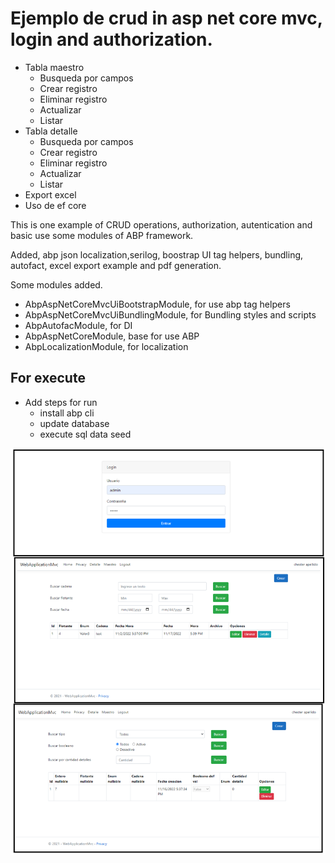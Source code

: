 # Ejemplo de crud in asp net core mvc, login and authorization.


- Tabla maestro
    - Busqueda por campos
    - Crear registro
    - Eliminar registro
    - Actualizar
    - Listar
- Tabla detalle
    - Busqueda por campos
    - Crear registro
    - Eliminar registro
    - Actualizar
    - Listar
- Export excel
- Uso de ef core


This is one example of CRUD operations, authorization, autentication and basic use some modules of ABP framework.

Added, abp json localization,serilog, boostrap UI tag helpers, bundling, autofact, excel export example and pdf generation. 


Some modules added.
- AbpAspNetCoreMvcUiBootstrapModule, for use abp tag helpers 
- AbpAspNetCoreMvcUiBundlingModule, for Bundling styles and scripts 
- AbpAutofacModule, for DI
- AbpAspNetCoreModule, base for use ABP 
- AbpLocalizationModule, for localization



## For execute
- Add steps for run
    - install abp cli
    - update database 
    - execute sql data seed




![alt](/screenshot.png)



